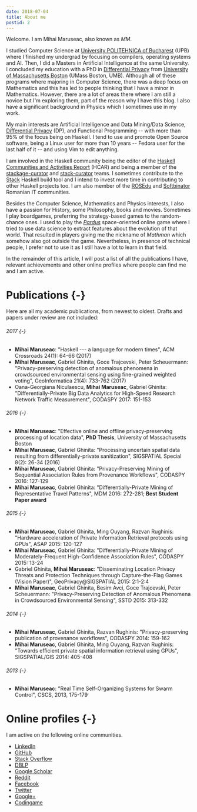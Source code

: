 ```yaml
---
date: 2018-07-04
title: About me
postid: 2
---
```


Welcome. I am Mihai Maruseac, also known as _MM_.

I studied Computer Science at [University POLITEHNICA of Bucharest][acs] (UPB)
where I finished my undergrad by focusing on compilers, operating systems and
AI.  Then, I did a Masters in Artificial Intelligence at the same University.
I concluded my education with a PhD in [Differential Privacy][dp] from
[University of Massachusetts Boston][umb] (UMass Boston, UMB). Although all of
these programs where majoring in Computer Science, there was a deep focus on
Mathematics and this has led to people thinking that I have a minor in
Mathematics. However, there are a lot of areas there where I am still a novice
but I'm exploring them, part of the reason why I have this blog. I also have a
significant background in Physics which I sometimes use in my work.

My main interests are Artificial Intelligence and Data Mining/Data Science,
[Differential Privacy][dp] (DP), and Functional Programming -- with more than
95% of the focus being on Haskell. I tend to use and promote Open Source
software, being a Linux user for more than 10 years -- Fedora user for the
last half of it -- and using Vim to edit anything.

I am involved in the Haskell community being the editor of the [Haskell
Communities and Activities Report][hcar] (HCAR) and being a member of the
[stackage-curator][stackage] and [stack-curator][stack] teams. I sometimes
contribute to the [Stack][stack] Haskell build tool and I intend to invest
more time in contributing to other Haskell projects too. I am also member of
the [ROSEdu][rosedu] and [Softbinator][softbinator] Romanian IT communities.

Besides the Computer Science, Mathematics and Physics interests, I also have a
passion for History, some Philosophy, books and movies. Sometimes I play
boardgames, preferring the strategy-based games to the random-chance ones. I
used to play the [_Pardus_][pardus] space-oriented online game where I tried
to use data science to extract features about the evolution of that world.
That resulted in players giving me the nickname of _Mathman_ which somehow
also got outside the game. Nevertheless, in presence of technical people, I
prefer not to use it as I still have a lot to learn in that field.

In the remainder of this article, I will post a list of all the publications I
have, relevant achievements and other online profiles where people can find me
and I am active.

# Publications {-}

Here are all my academic publications, from newest to oldest. Drafts and
papers under review are not included:

###### 2017 {-}

* **Mihai Maruseac**: "Haskell --- a language for modern times", ACM Crossroads
  24(1): 64-66 (2017)
* **Mihai Maruseac**, Gabriel Ghinita, Goce Trajcevski, Peter Scheuermann:
  "Privacy-preserving detection of anomalous phenomena in crowdsourced
  environmental sensing using fine-grained weighted voting", GeoInformatica
  21(4): 733-762 (2017)
* Oana-Georgiana Niculaescu, **Mihai Maruseac**, Gabriel Ghinita:
  "Differentially-Private Big Data Analytics for High-Speed Research Network
  Traffic Measurement", CODASPY 2017: 151-153

###### 2016 {-}

* **Mihai Maruseac**: "Effective online and offline privacy-preserving
  processing of location data", **PhD Thesis**, University of Massachusetts
  Boston
* **Mihai Maruseac**, Gabriel Ghinita: "Processing uncertain spatial data
  resulting from differentially-private sanitization", SIGSPATIAL Special
  8(2): 26-34 (2016)
* **Mihai Maruseac**, Gabriel Ghinita: "Privacy-Preserving Mining of
  Sequential Association Rules from Provenance Workflows", CODASPY 2016:
  127-129
* **Mihai Maruseac**, Gabriel Ghinita: "Differentially-Private Mining of
  Representative Travel Patterns", MDM 2016: 272-281; **Best Student Paper
  award**

###### 2015 {-}

* **Mihai Maruseac**, Gabriel Ghinita, Ming Ouyang, Razvan Rughinis: "Hardware
  acceleration of Private Information Retrieval protocols using GPUs", ASAP
  2015: 120-127
* **Mihai Maruseac**, Gabriel Ghinita: "Differentially-Private Mining of
  Moderately-Frequent High-Confidence Association Rules", CODASPY 2015: 13-24
* Gabriel Ghinita, **Mihai Maruseac**: "Disseminating Location Privacy Threats
  and Protection Techniques through Capture-the-Flag Games (Vision Paper)",
  GeoPrivacy@SIGSPATIAL 2015: 2:1-2:4
* **Mihai Maruseac**, Gabriel Ghinita, Besim Avci, Goce Trajcevski, Peter
  Scheuermann: "Privacy-Preserving Detection of Anomalous Phenomena in
  Crowdsourced Environmental Sensing", SSTD 2015: 313-332

###### 2014 {-}

* **Mihai Maruseac**, Gabriel Ghinita, Razvan Rughinis: "Privacy-preserving
  publication of provenance workflows", CODASPY 2014: 159-162
* **Mihai Maruseac**, Gabriel Ghinita, Ming Ouyang, Razvan Rughinis: "Towards
  efficient private spatial information retrieval using GPUs", SIGSPATIAL/GIS
  2014: 405-408

###### 2013 {-}

* **Mihai Maruseac**: "Real Time Self-Organizing Systems for Swarm Control",
  CSCS, 2013, 175-179

# Online profiles {-}

I am active on the following online communities.

* [LinkedIn](https://www.linkedin.com/in/mihai-maruseac/)
* [GitHub](https://github.com/mihaimaruseac)
* [Stack Overflow](https://stackoverflow.com/users/371834/mihai-maruseac)
* [DBLP](https://dblp.uni-trier.de/pers/hy/m/Maruseac:Mihai.html)
* [Google Scholar](https://scholar.google.com/citations?user=jTVjKN8AAAAJ&hl=en)
* [Reddit](https://www.reddit.com/user/mmaruseacph2)
* [Facebook](https://www.facebook.com/mihaimaruseac)
* [Twitter](https://twitter.com/mihaimaruseac)
* [Google+](https://plus.google.com/u/0/+MihaiMaruseac)
* [Codingame](https://www.codingame.com/profile/04f59dcd46adaa10f704742ace10b8bd020968)

[acs]: http://acs.pub.ro/en/
[umb]: https://www.cs.umb.edu/
[dp]: https://en.wikipedia.org/wiki/Differential_Privacy
[hcar]: https://wiki.haskell.org/Haskell_Communities_and_Activities_Report
[stackage]: https://github.com/commercialhaskell/stackage/blob/master/CURATORS.md
[stack]: https://github.com/commercialhaskell/stack
[rosedu]: http://www.rosedu.org/
[softbinator]: https://www.softbinator.ro/
[pardus]: http://pardus.at
